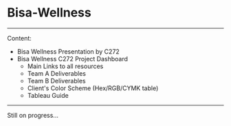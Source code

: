 # Bisa-Wellness
---
Content:
* Bisa Wellness Presentation by C272
* Bisa Wellness C272 Project Dashboard
  * Main Links to all resources
  * Team A Deliverables
  * Team B Deliverables
  * Client's Color Scheme (Hex/RGB/CYMK table)
  * Tableau Guide
---
Still on progress...
